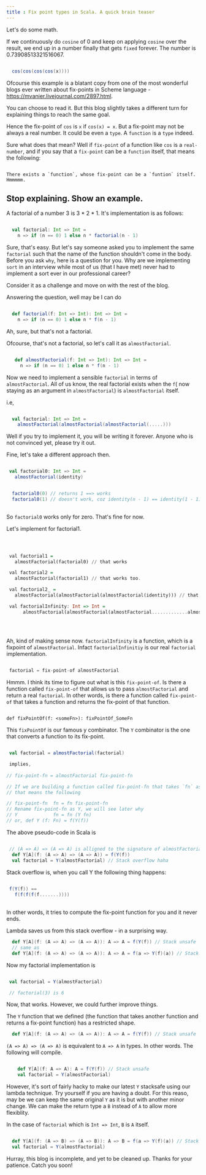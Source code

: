```yaml
---
title : Fix point types in Scala. A quick brain teaser
---
```


Let's do some math.

If we continuously do `cosine` of 0 and keep on applying `cosine` over the result, we end up in a number finally
that gets `fixed` forever. The number is 0.73908513321516067.

```scala

  cos(cos(cos(cos(x))))


```

Ofcourse this example is a blatant copy from one of the
most wonderful blogs ever written about fix-points in Scheme language - https://mvanier.livejournal.com/2897.html.

You can choose to read it. But this blog slightly takes a different turn for explaining things to reach the same goal.


Hence the fix-point of `cos` is `x` if `cos(x) = x`. But a fix-point may not be always a real number. It could be even a `type`. 
A `function` is a `type` indeed.

Sure what does that mean? Well if `fix-point` of a function like `cos` is a `real-number`, and if you say that a `fix-point` can be a `function` itself,
that means the following:

```

There exists a `function`, whose fix-point can be a `funtion` itself. Hmmmmm. 

```

## Stop explaining. Show an example.

A factorial of a number 3 is 3 * 2 * 1. It's implementation is as follows:

```scala

  val factorial: Int => Int = 
    n => if (n == 0) 1 else n * factorial(n - 1)

```

Sure, that's easy. But let's say someone asked you to implement the same `factorial` such that the name of the function
shouldn't come in the body. Before you ask `why`, here is a question for you. Why are we implementing `sort` in an interview
while most of us (that I have met) never had to implement a sort ever in our professional career? 

Consider it as a challenge and move on with the rest of the blog.

Answering the question, well may be I can do

```scala

  def factorial(f: Int => Int): Int => Int = 
    n => if (n == 0) 1 else n * f(n - 1)

```

Ah, sure, but that's not a factorial.

Ofcourse, that's not a factorial, so let's call it as `almostFactorial`.

```scala

   def almostFactorial(f: Int => Int): Int => Int = 
     n => if (n == 0) 1 else n * f(n - 1)

```

Now we need to implement a sensible `factorial` in terms of `almostFactorial`. 
All of us know, the real factorial exists when the `f`( now staying as an argument in `almostFactorial`) is `almostFactorial` itself.

i.e, 

```scala

  val factorial: Int => Int = 
    almostFactorial(almostFactorial(almostFactorial(.....)))

```

Well if you try to implement it, you will be writing it forever. Anyone who is not convinced yet, please try it out.

Fine, let's take a different approach then.

```scala

 val factorial0: Int => Int = 
   almostFactorial(identity)

```

```scala

  factorial0(0) // returns 1 ==> works
  factorial0(1) // doesn't work, coz identity(n - 1) == identity(1 - 1) == identity(0) == 0
  
```

So `factorial0` works only for zero. That's fine for now.

Let's implement for factorial1.


```haskell



 val factorial1 = 
   almostFactorial(factorial0) // that works

 val factorial2 = 
   almostFactorial(factorial1) // that works too.

 val factorial2_ = 
   almostFactorial(almostFactorial(almostFactorial(identity))) // that works too.

 val factorialInfinity: Int => Int = 
      almostFactorial(almostFactorial(almostFactorial.............almostFactorial(.........))) // forever
      
      
      

```

Ah, kind of making sense now. `factorialInfinity` is a function, which is a fixpoint of `almostFactorial`.
Infact `factorialInfinitiy` is our real `factorial` implementation.

```scala

 factorial = fix-point-of almostFactorial

```

Hmmm. I think its time to figure out what is this `fix-point-of`. Is there a function called `fix-point-of` that allows us to pass
`almostFactorial` and return a real `factorial`. In other words, is there a function called `fix-point-of` that takes a function
and returns the fix-point of that function.


```

def fixPointOf(f: <someFn>): fixPointOf_SomeFn

```

This `fixPointOf` is our famous y combinator. The `Y` combinator is the one that converts a function to its fix-point.


```scala

 val factorial = almostFactorial(factorial)

 implies,
 
// fix-point-fn = almostFactorial fix-point-fn

// If we are building a function called fix-point-fn that takes `fn` as an argument then,
// that means the following

// fix-point-fn  fn = fn fix-point-fn
// Rename fix-point-fn as Y, we will see later why
// Y             fn = fn (Y fn)
// or, def Y (f: Fn) = f(Y(f))

```

The above pseudo-code in Scala is


```scala

 // (A => A) => (A => A) is alligned to the signature of almostFactorial
  def Y[A](f: (A => A) => (A => A)) = f(Y(f))
  val factorial = Y(almostFactorial) // Stack overflow haha

```

Stack overflow is, when you call Y the following thing happens:


```scala
 
 f(Y(f)) == 
   f(f(f(f(f.......))))
  

```
In other words, it tries to compute the fix-point function for you and it never ends. 

Lambda saves us from this stack overflow - in a surprising way.


```scala
  def Y[A](f: (A => A) => (A => A)): A => A = f(Y(f)) // Stack unsafe
  // same as
  def Y[A](f: (A => A) => (A => A)): A => A = f(a => Y(f)(a)) // Stack safe

```

Now my factorial implementation is

```scala

 val factorial = Y(almostFactorial)

 // factorial(3) is 6
```

Now, that works. However, we could further improve things.

The `Y` function that we defined (the function that takes another function and returns a fix-point function)
has a restricted shape.

```scala
  def Y[A](f: (A => A) => (A => A)): A => A = f(Y(f)) // Stack unsafe

```

`(A => A) => (A => A)` is equivalent to `A => A` in types. In other words.
The following will compile.

```scala

    def Y[A](f: A => A): A = f(Y(f)) // Stack unsafe
    val factorial = Y(almostFactorial)

```

However, it's sort of fairly hacky to make our latest `Y` stacksafe using our lambda technique. 
Try yourself if you are having a doubt. For this reaso, may be we can keep the same original `Y` as it is but with another minor change.
We can make the return type a `B` instead of `A` to allow more flexiblity. 

In the case of `factorial` which is `Int => Int`, `B` is `A` itself.


```scala

  def Y[A](f: (A => B) => (A => B)): A => B = f(a => Y(f)(a)) // Stack safe
  val factorial = Y(almostFactorial)


```


Hurray, this blog is incomplete, and yet to be cleaned up. Thanks for your patience. Catch you soon!

